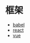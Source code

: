 # 框架

+ [babel](/frameworktools/babel)
+ [react](/frameworktools/react)
+ [vue](/frameworktools/vue)